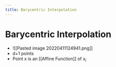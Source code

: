 ```yaml
---
title: Barycentric Interpolation
---
```


# Barycentric Interpolation
- ![[Pasted image 20220411124941.png]]
- d+1 points
- Point x is an [[Affine Function]] of $x_i$ 







